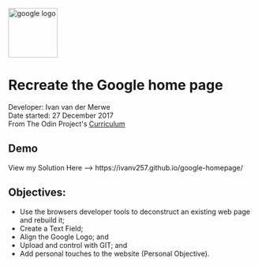 <img src = "https://upload.wikimedia.org/wikipedia/commons/thumb/5/53/Google_%22G%22_Logo.svg/1000px-Google_%22G%22_Logo.svg.png" alt="google logo" height="100" width="100">

<h1>Recreate the Google home page</h1>

Developer: Ivan van der Merwe <br>
Date started:  27 December 2017 <br>
From The Odin Project's <a href="http://www.theodinproject.com/courses/web-development-101/lessons/html-css">Curriculum</a>

<h2>Demo</h2>
View my Solution Here --> https://ivanv257.github.io/google-homepage/


<h2>Objectives:</h2>
<ul>
  <li>Use the browsers developer tools to deconstruct an existing web page and rebuild it;</li>
  <li>Create a Text Field;</li>
  <li>Align the Google Logo; and</li>
  <li>Upload and control with GIT; and</li>
  <li>Add personal touches to the website (Personal Objective).</li>


</ul>

